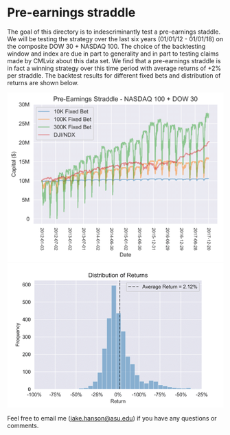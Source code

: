 # Pre-earnings straddle
The goal of this directory is to indescriminantly test a pre-earnings staddle. We will be testing the strategy over the last six years (01/01/12 - 01/01/18) on the composite DOW 30 + NASDAQ 100. The choice of the backtesting window and index are due in part to generality and in part to testing claims made by CMLviz about this data set. We find that a pre-earnings straddle is in fact a winning strategy over this time period with average returns of +2% per straddle. The backtest results for different fixed bets and distribution of returns are shown below.

![alt text](https://github.com/jakehanson/Pre-earnings-Straddle/blob/master/Results/backtests-1.png)
![alt text](https://github.com/jakehanson/Pre-earnings-Straddle/blob/master/Results/returns-1.png)

Feel free to email me (jake.hanson@asu.edu) if you have any questions or comments.